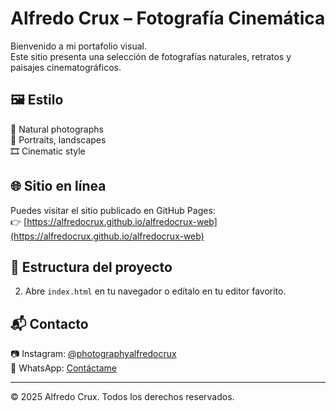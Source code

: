 # Alfredo Crux – Fotografía Cinemática

Bienvenido a mi portafolio visual.  
Este sitio presenta una selección de fotografías naturales, retratos y paisajes cinematográficos.

## 🖼️ Estilo
📸 Natural photographs  
🌱 Portraits, landscapes  
🎞️ Cinematic style

## 🌐 Sitio en línea
Puedes visitar el sitio publicado en GitHub Pages:  
👉 [https://alfredocrux.github.io/alfredocrux-web](https://alfredocrux.github.io/alfredocrux-web)

## 📁 Estructura del proyecto
2. Abre `index.html` en tu navegador o edítalo en tu editor favorito.

## 📬 Contacto
📷 Instagram: [@photographyalfredocrux](https://instagram.com/photographyalfredocrux)  
📱 WhatsApp: [Contáctame](https://wa.me/4807659187)

---

© 2025 Alfredo Crux. Todos los derechos reservados.
